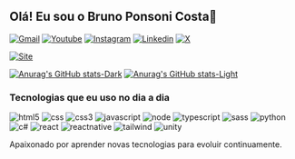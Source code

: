 ## Olá! Eu sou o Bruno Ponsoni Costa👋

[![Gmail](https://img.shields.io/badge/Gmail-D14836?style=for-the-badge&logo=gmail&logoColor=white)](mailto:psonib.dev@gmail.com)
[![Youtube](https://img.shields.io/badge/YouTube-FF0000?style=for-the-badge&logo=youtube&logoColor=white)](https://www.youtube.com/channel/UCER6ymywotcQ9YuFrmNOvvw)
[![Instagram](https://img.shields.io/badge/Instagram-E4405F?style=for-the-badge&logo=instagram&logoColor=white)](https://www.instagram.com/psonib.dev/)
[![Linkedin](https://img.shields.io/badge/LinkedIn-0077B5?style=for-the-badge&logo=linkedin&logoColor=white)](https://www.linkedin.com/in/ponsoni-bruno/)
[![X](https://img.shields.io/badge/Twitter-1DA1F2?style=for-the-badge&logo=twitter&logoColor=white)](https://x.com/PsonyBr?t=4LkoOaaOZK_vuhd5l1-FRQ&s=09)

[![Site](https://img.shields.io/website-up-down-green-red/http/monip.org.svg)](website:https://www.compxart.com.br)

[![Anurag's GitHub stats-Dark](https://github-readme-stats.vercel.app/api?username=psonybruno&show_icons=true&theme=dark#gh-dark-mode-only)](https://github.com/anuraghazra/github-readme-stats#gh-dark-mode-only)
[![Anurag's GitHub stats-Light](https://github-readme-stats.vercel.app/api?username=psonybruno&show_icons=true&theme=default#gh-light-mode-only)](https://github.com/anuraghazra/github-readme-stats#gh-light-mode-only)

### Tecnologias que eu uso no dia a dia
<div style="display:inline_block">
  <img alt="html5" src="https://img.shields.io/badge/HTML5-E34F26?style=for-the-badge&logo=html5&logoColor=white" />
  <img alt="css" src="https://img.shields.io/badge/CSS-239120?&style=for-the-badge&logo=css3&logoColor=white" />
  <img alt="css3" src="https://img.shields.io/badge/CSS3-1572B6?style=for-the-badge&logo=css3&logoColor=white" />
   <img alt="javascript" src="https://img.shields.io/badge/JavaScript-323330?style=for-the-badge&logo=javascript&logoColor=F7DF1E" />
   <img alt="node" src="https://img.shields.io/badge/Node.js-43853D?style=for-the-badge&logo=node.js&logoColor=white" />
   <img alt="typescript" src="https://img.shields.io/badge/TypeScript-007ACC?style=for-the-badge&logo=typescript&logoColor=white" />
   <img alt="sass" src="https://img.shields.io/badge/Sass-CC6699?style=for-the-badge&logo=sass&logoColor=white" />
   <img alt="python" src="https://img.shields.io/badge/Python-14354C?style=for-the-badge&logo=python&logoColor=white" />
   <img alt="c#" src="https://img.shields.io/badge/C%23-239120?style=for-the-badge&logo=c-sharp&logoColor=white" />
<img alt="react" src="https://img.shields.io/badge/React-20232A?style=for-the-badge&logo=react&logoColor=61DAFB" />
   <img alt="reactnative" src="https://img.shields.io/badge/React_Native-20232A?style=for-the-badge&logo=react&logoColor=61DAFB" />
   <img alt="tailwind" src="https://img.shields.io/badge/Tailwind_CSS-38B2AC?style=for-the-badge&logo=tailwind-css&logoColor=white" />
   <img alt="unity" src="https://img.shields.io/badge/Unity-100000?style=for-the-badge&logo=unity&logoColor=white" />
</div>

Apaixonado por aprender novas tecnologias para evoluir continuamente.

<!--
**psonybruno/psonybruno** is a ✨ _special_ ✨ repository because its `README.md` (this file) appears on your GitHub profile.

Here are some ideas to get you started:

- 🔭 I’m currently working on ...
- 🌱 I’m currently learning ...
- 👯 I’m looking to collaborate on ...
- 🤔 I’m looking for help with ...
- 💬 Ask me about ...
- 📫 How to reach me: ...
- 😄 Pronouns: ...
- ⚡ Fun fact: ...
-->
